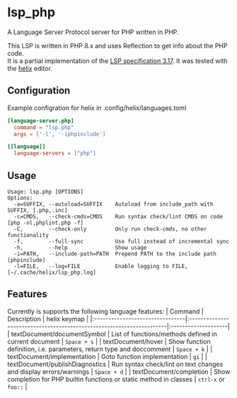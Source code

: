 # lsp_php
A Language Server Protocol server for PHP written in PHP.

This LSP is written in PHP 8.x and uses Reflection to get info about the PHP code.\
It is a partial implementation of the [LSP specification 3.17](https://microsoft.github.io/language-server-protocol/specifications/lsp/3.17/specification/).
It was tested with the [helix](https://helix-editor.com) editor.

## Configuration
Example configration for helix in .config/helix/languages.toml
```toml
[language-server.php]
  command = "lsp.php"
  args = ['-l', '-iphpinclude']

[[language]]
  language-servers = ["php"]
```

## Usage
```
Usage: lsp.php [OPTIONS]
Options:
  -a=SUFFIX, --autoload=SUFFIX    Autoload from include_path with SUFFIX, [.php,.inc]
  -c=CMDS,   --check-cmds=CMDS    Run syntax check/lint CMDS on code [php -nl,phplint.php -f]
  -C,        --check-only         Only run check-cmds, no other functionality
  -f,        --full-sync          Use full instead of incremental sync
  -h,        --help               Show usage
  -i=PATH,   --include-path=PATH  Prepend PATH to the include path [phpinclude]
  -l=FILE,   --log=FILE           Enable logging to FILE, [~/.cache/helix/lsp_php.log]
```

## Features
Currently is supports the following language features:
| Command                         | Description                                                           | helix keymap        |
|:--------------------------------|:----------------------------------------------------------------------|:--------------------|
| textDocument/documentSymbol     | List of functions/methods defined in current document                 | `Space + s`         |
| textDocument/hover              | Show function definition, i.e. parameters, return type and doccomment | `Space + k`         |
| textDocument/implementation     | Goto function implementation                                          | `gi`                |
| textDocument/publishDiagnostics | Run syntax check/lint on text changes and display errors/warnings     | `Space + d`         |
| textDocument/completion         | Show completion for PHP builtin functions or static method in classes | `ctrl-x` or `foo::` |
